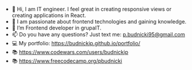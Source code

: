 - 👋 Hi, I am IT engineer. I feel great in creating responsive views or creating applications in React.
- 👀 I am passionate about frontend technologies and gaining knowledge.
- 🌱 I’m Frontend developer in grupaIT.
- 📫 Do you have any questions? Just text me: p.budnicki95@gmail.com
- :computer: My portfolio: https://budnickip.github.io/portfolio/
- :books: https://www.codewars.com/users/budnickip
- :books: https://www.freecodecamp.org/pbudnicki
<!---
budnickip/budnickip is a ✨ special ✨ repository because its `README.md` (this file) appears on your GitHub profile.
You can click the Preview link to take a look at your changes.
--->
